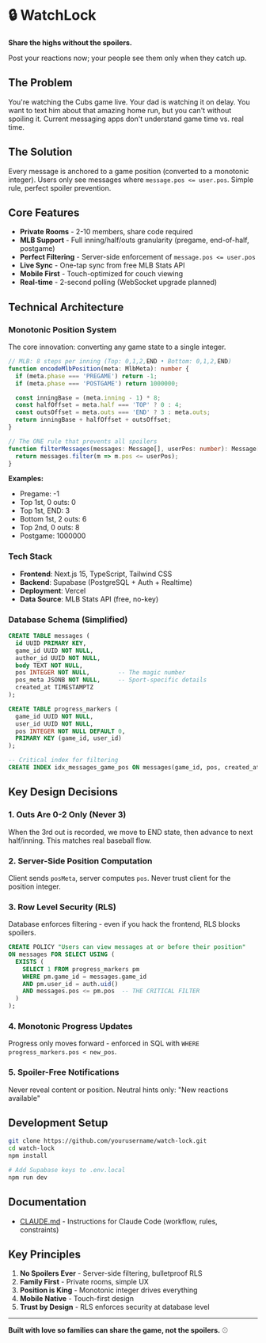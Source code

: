# 🔒 WatchLock

**Share the highs without the spoilers.**

Post your reactions now; your people see them only when they catch up.

## The Problem

You're watching the Cubs game live. Your dad is watching it on delay. You want to text him about that amazing home run, but you can't without spoiling it. Current messaging apps don't understand game time vs. real time.

## The Solution

Every message is anchored to a game position (converted to a monotonic integer). Users only see messages where `message.pos <= user.pos`. Simple rule, perfect spoiler prevention.

## Core Features

- **Private Rooms** - 2-10 members, share code required
- **MLB Support** - Full inning/half/outs granularity (pregame, end-of-half, postgame)
- **Perfect Filtering** - Server-side enforcement of `message.pos <= user.pos`
- **Live Sync** - One-tap sync from free MLB Stats API
- **Mobile First** - Touch-optimized for couch viewing
- **Real-time** - 2-second polling (WebSocket upgrade planned)

## Technical Architecture

### Monotonic Position System

The core innovation: converting any game state to a single integer.

```typescript
// MLB: 8 steps per inning (Top: 0,1,2,END • Bottom: 0,1,2,END)
function encodeMlbPosition(meta: MlbMeta): number {
  if (meta.phase === 'PREGAME') return -1;
  if (meta.phase === 'POSTGAME') return 1000000;

  const inningBase = (meta.inning - 1) * 8;
  const halfOffset = meta.half === 'TOP' ? 0 : 4;
  const outsOffset = meta.outs === 'END' ? 3 : meta.outs;
  return inningBase + halfOffset + outsOffset;
}

// The ONE rule that prevents all spoilers
function filterMessages(messages: Message[], userPos: number): Message[] {
  return messages.filter(m => m.pos <= userPos);
}
```

**Examples:**
- Pregame: -1
- Top 1st, 0 outs: 0
- Top 1st, END: 3
- Bottom 1st, 2 outs: 6
- Top 2nd, 0 outs: 8
- Postgame: 1000000

### Tech Stack

- **Frontend**: Next.js 15, TypeScript, Tailwind CSS
- **Backend**: Supabase (PostgreSQL + Auth + Realtime)
- **Deployment**: Vercel
- **Data Source**: MLB Stats API (free, no-key)

### Database Schema (Simplified)

```sql
CREATE TABLE messages (
  id UUID PRIMARY KEY,
  game_id UUID NOT NULL,
  author_id UUID NOT NULL,
  body TEXT NOT NULL,
  pos INTEGER NOT NULL,        -- The magic number
  pos_meta JSONB NOT NULL,     -- Sport-specific details
  created_at TIMESTAMPTZ
);

CREATE TABLE progress_markers (
  game_id UUID NOT NULL,
  user_id UUID NOT NULL,
  pos INTEGER NOT NULL DEFAULT 0,
  PRIMARY KEY (game_id, user_id)
);

-- Critical index for filtering
CREATE INDEX idx_messages_game_pos ON messages(game_id, pos, created_at);
```

## Key Design Decisions

### 1. Outs Are 0-2 Only (Never 3)
When the 3rd out is recorded, we move to END state, then advance to next half/inning. This matches real baseball flow.

### 2. Server-Side Position Computation
Client sends `posMeta`, server computes `pos`. Never trust client for the position integer.

### 3. Row Level Security (RLS)
Database enforces filtering - even if you hack the frontend, RLS blocks spoilers.

```sql
CREATE POLICY "Users can view messages at or before their position"
ON messages FOR SELECT USING (
  EXISTS (
    SELECT 1 FROM progress_markers pm
    WHERE pm.game_id = messages.game_id
    AND pm.user_id = auth.uid()
    AND messages.pos <= pm.pos  -- THE CRITICAL FILTER
  )
);
```

### 4. Monotonic Progress Updates
Progress only moves forward - enforced in SQL with `WHERE progress_markers.pos < new_pos`.

### 5. Spoiler-Free Notifications
Never reveal content or position. Neutral hints only: "New reactions available"

## Development Setup

```bash
git clone https://github.com/yourusername/watch-lock.git
cd watch-lock
npm install

# Add Supabase keys to .env.local
npm run dev
```

## Documentation

- [CLAUDE.md](./CLAUDE.md) - Instructions for Claude Code (workflow, rules, constraints)

## Key Principles

1. **No Spoilers Ever** - Server-side filtering, bulletproof RLS
2. **Family First** - Private rooms, simple UX
3. **Position is King** - Monotonic integer drives everything
4. **Mobile Native** - Touch-first design
5. **Trust by Design** - RLS enforces security at database level

---

**Built with love so families can share the game, not the spoilers.** ⚾
